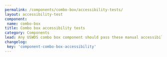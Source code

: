 ```yaml
---
permalink: /components/combo-box/accessibility-tests/
layout: accessibility-test
component:
 name: combo-box
title: Combo box accessibility tests
category: Components
lead: Any USWDS combo box component should pass these manual accessibility tests.
changelog:
 key: 'component-combo-box-accessibility'
---
```

